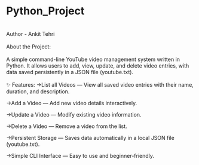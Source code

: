 # Python_Project
<br>
Author - Ankit Tehri
<br>
<br>
About the Project:
<br>
<br>
<bold>A simple command-line YouTube video management system written in Python. 
It allows users to add, view, update, and delete video entries, with data saved persistently in a JSON file (youtube.txt).</bold>
<br>
<br>
✨ Features:
->List all Videos — View all saved video entries with their name, duration, and description.

->Add a Video — Add new video details interactively.

->Update a Video — Modify existing video information.

->Delete a Video — Remove a video from the list.

->Persistent Storage — Saves data automatically in a local JSON file (youtube.txt).

->Simple CLI Interface — Easy to use and beginner-friendly.





